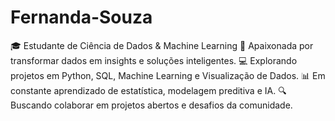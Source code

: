 # Fernanda-Souza
🎓 Estudante de Ciência de Dados &amp; Machine Learning 🚀 Apaixonada por transformar dados em insights e soluções inteligentes. 💻 Explorando projetos em Python, SQL, Machine Learning e Visualização de Dados. 📊 Em constante aprendizado de estatística, modelagem preditiva e IA. 🔍 Buscando colaborar em projetos abertos e desafios da comunidade.
